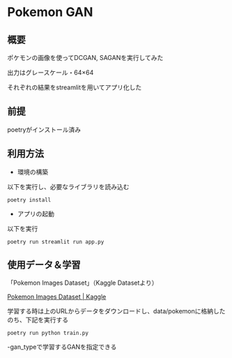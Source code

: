 # Pokemon GAN

## 概要

ポケモンの画像を使ってDCGAN, SAGANを実行してみた

出力はグレースケール・64×64

それぞれの結果をstreamlitを用いてアプリ化した


## 前提

poetryがインストール済み


## 利用方法

* 環境の構築

以下を実行し、必要なライブラリを読み込む

```
poetry install
```

* アプリの起動

以下を実行

```
poetry run streamlit run app.py
```


## 使用データ＆学習

「Pokemon Images Dataset」（Kaggle Datasetより）

[Pokemon Images Dataset | Kaggle](https://www.kaggle.com/kvpratama/pokemon-images-dataset)

学習する時は上のURLからデータをダウンロードし、data/pokemonに格納したのち、下記を実行する

```
poetry run python train.py
```

-gan_typeで学習するGANを指定できる
